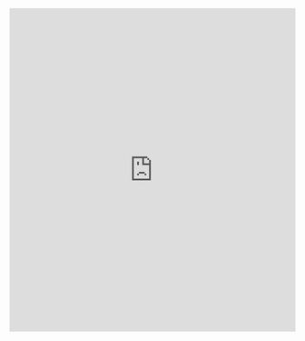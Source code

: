 <p><iframe allowfullscreen width="100%" height="569" class="google-slides-iframe" frameborder="0" scrolling="no" src="https://docs.google.com/presentation/d/e/2PACX-1vTFbmkjEn7pDFCrr8XNsM0Q41sxEQ0Ga5NTAz64s70bYF_UR1YptKC4tFbuYz96DVPwz5iD2Io9ZxMn/embed?start=false&amp;loop=false&amp;delayms=3000"></iframe></p>